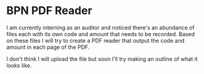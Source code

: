 # BPN PDF Reader

I am currently interning as an auditor and noticed there's an abundance of files each with its own code and amount that needs to be recorded. Based on these files I will try to create a PDF reader that output the code and amount in each page of the PDF.

I don't think I will upload the file but soon I'll try making an outline of what it looks like.
